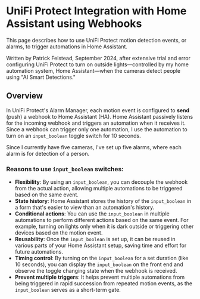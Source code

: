 # UniFi Protect Integration with Home Assistant using Webhooks
This page describes how to use UniFi Protect motion detection events, or alarms, to trigger automations in Home Assistant.

Written by Patrick Felstead, September 2024, after extensive trial and error configuring UniFi Protect to turn on outside lights—controlled by my home automation system, Home Assistant—when the cameras detect people using "AI Smart Detections."

## Overview
In UniFi Protect's Alarm Manager, each motion event is configured to **send** (push) a webhook to Home Assistant (HA). Home Assistant passively listens for the incoming webhook and triggers an automation when it receives it. Since a webhook can trigger only one automation, I use the automation to turn on an `input_boolean` toggle switch for 10 seconds.

Since I currently have five cameras, I've set up five alarms, where each alarm is for detection of a person.

### Reasons to use `input_boolean` switches:
- **Flexibility**: By using an `input_boolean`, you can decouple the webhook from the actual action, allowing multiple automations to be triggered based on the same event.
- **State history**: Home Assistant stores the history of the `input_boolean` in a form that's easier to view than an automation's history.
- **Conditional actions**: You can use the `input_boolean` in multiple automations to perform different actions based on the same event. For example, turning on lights only when it is dark outside or triggering other devices based on the motion event.
- **Reusability**: Once the `input_boolean` is set up, it can be reused in various parts of your Home Assistant setup, saving time and effort for future automations.
- **Timing control**: By turning on the `input_boolean` for a set duration (like 10 seconds), you can display the `input_boolean` on the front end and observe the toggle changing state when the webhook is received.
- **Prevent multiple triggers**: It helps prevent multiple automations from being triggered in rapid succession from repeated motion events, as the `input_boolean` serves as a short-term gate.
